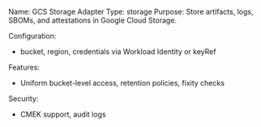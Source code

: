 Name: GCS Storage Adapter
Type: storage
Purpose: Store artifacts, logs, SBOMs, and attestations in Google Cloud Storage.

Configuration:
- bucket, region, credentials via Workload Identity or keyRef

Features:
- Uniform bucket-level access, retention policies, fixity checks

Security:
- CMEK support, audit logs
